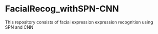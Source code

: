 # FacialRecog_withSPN-CNN
This repository consists of facial expression expression recognition using SPN and CNN
